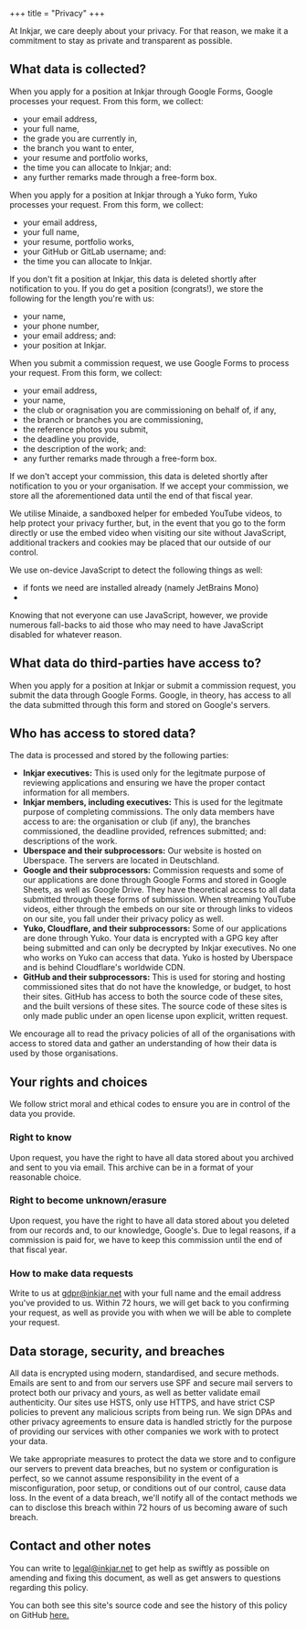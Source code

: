 +++
title = "Privacy"
+++

At Inkjar, we care deeply about your privacy. For that reason, we make it a commitment to stay as private and transparent as possible.

## What data is collected?
When you apply for a position at Inkjar through Google Forms, Google processes your request. From this form, we collect:
- your email address,
- your full name,
- the grade you are currently in,
- the branch you want to enter,
- your resume and portfolio works,
- the time you can allocate to Inkjar; and:
- any further remarks made through a free-form box.

When you apply for a position at Inkjar through a Yuko form, Yuko processes your request. From this form, we collect:
- your email address,
- your full name,
- your resume, portfolio works,
- your GitHub or GitLab username; and:
- the time you can allocate to Inkjar.

If you don't fit a position at Inkjar, this data is deleted shortly after notification to you. If you do get a position (congrats!), we store the following for the length you're with us:
- your name,
- your phone number,
- your email address; and:
- your position at Inkjar.

When you submit a commission request, we use Google Forms to process your request. From this form, we collect:
- your email address,
- your name,
- the club or oragnisation you are commissioning on behalf of, if any,
- the branch or branches you are commissioning,
- the reference photos you submit,
- the deadline you provide,
- the description of the work; and:
- any further remarks made through a free-form box.

If we don't accept your commission, this data is deleted shortly after notification to you or your organisation. If we accept your commission, we store all the aforementioned data until the end of that fiscal year. 

We utilise Minaide, a sandboxed helper for embeded YouTube videos, to help protect your privacy further, but, in the event that you go to the form directly or use the embed video when visiting our site without JavaScript, additional trackers and cookies may be placed that our outside of our control.

We use on-device JavaScript to detect the following things as well:
- if fonts we need are installed already (namely JetBrains Mono)
-

Knowing that not everyone can use JavaScript, however, we provide numerous fall-backs to aid those who may need to have JavaScript disabled for whatever reason.

## What data do third-parties have access to?
When you apply for a position at Inkjar or submit a commission request, you submit the data through Google Forms. Google, in theory, has access to all the data submitted through this form and stored on Google's servers.

## Who has access to stored data?
The data is processed and stored by the following parties:
- **Inkjar executives:** This is used only for the legitmate purpose of reviewing applications and ensuring we have the proper contact information for all members.
- **Inkjar members, including executives:** This is used for the legitmate purpose of completing commissions. The only data members have access to are: the organisation or club (if any), the branches commissioned, the deadline provided, refrences submitted; and: descriptions of the work.
- **Uberspace and their subprocessors:** Our website is hosted on Uberspace. The servers are located in Deutschland.
- **Google and their subprocessors:** Commission requests and some of our applications are done through Google Forms and stored in Google Sheets, as well as Google Drive. They have theoretical access to all data submitted through these forms of submission. When streaming YouTube videos, either through the embeds on our site or through links to videos on our site, you fall under their privacy policy as well.
- **Yuko, Cloudflare, and their subprocessors:** Some of our applications are done through Yuko. Your data is encrypted with a GPG key after being submitted and can only be decrypted by Inkjar executives. No one who works on Yuko can access that data. Yuko is hosted by Uberspace and is behind Cloudflare's worldwide CDN.
- **GitHub and their subprocessors:** This is used for storing and hosting commissioned sites that do not have the knowledge, or budget, to host their sites. GitHub has access to both the source code of these sites, and the built versions of these sites. The source code of these sites is only made public under an open license upon explicit, written request.

We encourage all to read the privacy policies of all of the organisations with access to stored data and gather an understanding of how their data is used by those organisations.

## Your rights and choices
We follow strict moral and ethical codes to ensure you are in control of the data you provide.

### Right to know
Upon request, you have the right to have all data stored about you archived and sent to you via email. This archive can be in a format of your reasonable choice.

### Right to become unknown/erasure
Upon request, you have the right to have all data stored about you deleted from our records and, to our knowledge, Google's. Due to legal reasons, if a commission is paid for, we have to keep this commission until the end of that fiscal year.

### How to make data requests
Write to us at [gdpr@inkjar.net](mailto:gdpr@inkjar.net) with your full name and the email address you've provided to us. Within 72 hours, we will get back to you confirming your request, as well as provide you with when we will be able to complete your request.

## Data storage, security, and breaches
All data is encrypted using modern, standardised, and secure methods. Emails are sent to and from our servers use SPF and secure mail servers to protect both our privacy and yours, as well as better validate email authenticity. Our sites use HSTS, only use HTTPS, and have strict CSP policies to prevent any malicious scripts from being run. We sign DPAs and other privacy agreements to ensure data is handled strictly for the purpose of providing our services with other companies we work with to protect your data.

We take appropriate measures to protect the data we store and to configure our servers to prevent data breaches, but no system or configuration is perfect, so we cannot assume responsibility in the event of a misconfiguration, poor setup, or conditions out of our control, cause data loss. In the event of a data breach, we'll notify all of the contact methods we can to disclose this breach within 72 hours of us becoming aware of such breach.

## Contact and other notes
You can write to [legal@inkjar.net](mailto:legal@inkjar.net) to get help as swiftly as possible on amending and fixing this document, as well as get answers to questions regarding this policy.

You can both see this site's source code and see the history of this policy on GitHub [here.](https://github.com/inkjar/inkjar.github.io/blob/main/content/privacy.md) 
